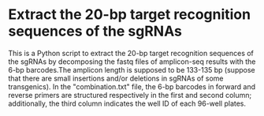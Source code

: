 # Extract the 20-bp target recognition sequences of the sgRNAs
This is a Python script to extract the 20-bp target recognition sequences of the sgRNAs by decomposing the fastq files of amplicon-seq results with the 6-bp barcodes.The amplicon length is supposed to be 133-135 bp (suppose that there are small insertions and/or deletions in sgRNAs of some transgenics).
In the "combination.txt" file, the 6-bp barcodes in forward and reverse primers are structured respectively in the first and second column; additionally, the third column indicates the well ID of each 96-well plates.
